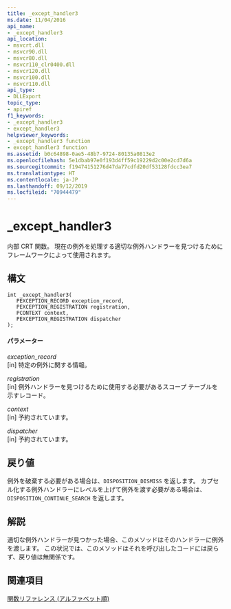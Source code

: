 ```yaml
---
title: _except_handler3
ms.date: 11/04/2016
api_name:
- _except_handler3
api_location:
- msvcrt.dll
- msvcr90.dll
- msvcr80.dll
- msvcr110_clr0400.dll
- msvcr120.dll
- msvcr100.dll
- msvcr110.dll
api_type:
- DLLExport
topic_type:
- apiref
f1_keywords:
- _except_handler3
- except_handler3
helpviewer_keywords:
- _except_handler3 function
- except_handler3 function
ms.assetid: b0c64898-0ae5-48b7-9724-80135a0813e2
ms.openlocfilehash: 5e1dbab97e0f193d4ff59c19229d2c00e2cd7d6a
ms.sourcegitcommit: f19474151276d47da77cdfd20df53128fdcc3ea7
ms.translationtype: HT
ms.contentlocale: ja-JP
ms.lasthandoff: 09/12/2019
ms.locfileid: "70944479"
---
```

# <a name="_except_handler3"></a>_except_handler3

内部 CRT 関数。 現在の例外を処理する適切な例外ハンドラーを見つけるためにフレームワークによって使用されます。

## <a name="syntax"></a>構文

```
int _except_handler3(
   PEXCEPTION_RECORD exception_record,
   PEXCEPTION_REGISTRATION registration,
   PCONTEXT context,
   PEXCEPTION_REGISTRATION dispatcher
);
```

#### <a name="parameters"></a>パラメーター

*exception_record*<br/>
[in] 特定の例外に関する情報。

*registration*<br/>
[in] 例外ハンドラーを見つけるために使用する必要があるスコープ テーブルを示すレコード。

*context*<br/>
[in] 予約されています。

*dispatcher*<br/>
[in] 予約されています。

## <a name="return-value"></a>戻り値

例外を破棄する必要がある場合は、`DISPOSITION_DISMISS` を返します。 カプセル化する例外ハンドラーにレベルを上げて例外を渡す必要がある場合は、`DISPOSITION_CONTINUE_SEARCH` を返します。

## <a name="remarks"></a>解説

適切な例外ハンドラーが見つかった場合、このメソッドはそのハンドラーに例外を渡します。 この状況では、このメソッドはそれを呼び出したコードには戻らず、戻り値は無関係です。

## <a name="see-also"></a>関連項目

[関数リファレンス (アルファベット順)](../c-runtime-library/reference/crt-alphabetical-function-reference.md)
